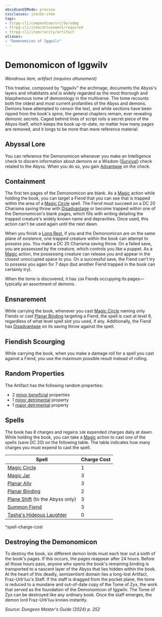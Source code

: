 ```yaml
---
obsidianUIMode: preview
cssclasses: json5e-item
tags:
- ttrpg-cli/compendium/src/5e/xdmg
- ttrpg-cli/item/attunement/required
- ttrpg-cli/item/rarity/artifact
aliases: 
- "Demonomicon of Iggwilv"
---
```

# Demonomicon of Iggwilv
*Wondrous item, artifact (requires attunement)*  



This treatise, composed by "Iggwilv" the archmage, documents the Abyss's layers and inhabitants and is widely regarded as the most thorough and blasphemous tome of demonology in the multiverse. The tome recounts both the oldest and most current profanities of the Abyss and demons. Demons have attempted to censor the text, and while sections have been ripped from the book's spine, the general chapters remain, ever revealing demonic secrets. Caged behind lines of script roils a secret piece of the Abyss itself, which keeps the book up-to-date, no matter how many pages are removed, and it longs to be more than mere reference material.

## Abyssal Lore

You can reference the Demonomicon whenever you make an Intelligence check to discern information about demons or a Wisdom ([Survival](Misc%20Files/CLI/rules/skills.md#Survival)) check related to the Abyss. When you do so, you gain [Advantage](Misc%20Files/CLI/rules/variant-rules/advantage-xphb.md) on the check.

## Containment

The first ten pages of the Demonomicon are blank. As a [Magic](Misc%20Files/CLI/rules/actions.md#Magic) action while holding the book, you can target a Fiend that you can see that is trapped within the area of a [Magic Circle](Misc%20Files/CLI/compendium/spells/magic-circle-xphb.md) spell. The Fiend must succeed on a DC 20 Charisma saving throw with [Disadvantage](Misc%20Files/CLI/rules/variant-rules/disadvantage-xphb.md) or become trapped within one of the Demonomicon's blank pages, which fills with writing detailing the trapped creature's widely known name and depravities. Once used, this action can't be used again until the next dawn.

When you finish a [Long Rest](Misc%20Files/CLI/rules/variant-rules/long-rest-xphb.md), if you and the Demonomicon are on the same plane of existence, one trapped creature within the book can attempt to possess you. You make a DC 20 Charisma saving throw. On a failed save, you are possessed by the creature, which controls you like a puppet. As a [Magic](Misc%20Files/CLI/rules/actions.md#Magic) action, the possessing creature can release you and appear in the closest unoccupied space to you. On a successful save, the Fiend can't try to possess you again for 7 days (but another Fiend trapped in the book can certainly try).

When the tome is discovered, it has `1d4` Fiends occupying its pages—typically an assortment of demons.

## Ensnarement

While carrying the book, whenever you cast [Magic Circle](Misc%20Files/CLI/compendium/spells/magic-circle-xphb.md) naming only Fiends or cast [Planar Binding](Misc%20Files/CLI/compendium/spells/planar-binding-xphb.md) targeting a Fiend, the spell is cast at level 9, regardless of what level spell slot you used, if any. Additionally, the Fiend has [Disadvantage](Misc%20Files/CLI/rules/variant-rules/disadvantage-xphb.md) on its saving throw against the spell.

## Fiendish Scourging

While carrying the book, when you make a damage roll for a spell you cast against a Fiend, you use the maximum possible result instead of rolling.

## Random Properties

The Artifact has the following random properties:

- 2 [minor beneficial](Misc%20Files/CLI/compendium/tables/artifact-properties-minor-beneficial-properties-xdmg.md) properties  
- 1 [minor detrimental](Misc%20Files/CLI/compendium/tables/artifact-properties-minor-detrimental-properties-xdmg.md) property  
- 1 [major detrimental](Misc%20Files/CLI/compendium/tables/artifact-properties-major-detrimental-properties-xdmg.md) property  

## Spells

The book has 8 charges and regains `1d8` expended charges daily at dawn. While holding the book, you can take a [Magic](Misc%20Files/CLI/rules/actions.md#Magic) action to cast one of the spells (save DC 20) on the following table. The table indicates how many charges you must expend to cast the spell.

| Spell | Charge Cost |
|-------|-------------|
| [Magic Circle](Misc%20Files/CLI/compendium/spells/magic-circle-xphb.md) | 1 |
| [Magic Jar](Misc%20Files/CLI/compendium/spells/magic-jar-xphb.md) | 3 |
| [Planar Ally](Misc%20Files/CLI/compendium/spells/planar-ally-xphb.md) | 3 |
| [Planar Binding](Misc%20Files/CLI/compendium/spells/planar-binding-xphb.md) | 2 |
| [Plane Shift](Misc%20Files/CLI/compendium/spells/plane-shift-xphb.md) (to the Abyss only) | 3 |
| [Summon Fiend](Misc%20Files/CLI/compendium/spells/summon-fiend-xphb.md) | 3 |
| [Tasha's Hideous Laughter](Misc%20Files/CLI/compendium/spells/tashas-hideous-laughter-xphb.md) | 0 |
^spell-charge-cost

## Destroying the Demonomicon

To destroy the book, six different demon lords must each tear out a sixth of the book's pages. If this occurs, the pages reappear after 24 hours. Before all those hours pass, anyone who opens the book's remaining binding is transported to a nascent layer of the Abyss that lies hidden within the book. At the heart of this deadly, semisentient domain lies a long-lost Artifact, Fraz-Urb'luu's Staff. If the staff is dragged from the pocket plane, the tome is reduced to a mundane and out-of-date copy of the Tome of Zyx, the work that served as the foundation of the Demonomicon of Iggwilv. The Tome of Zyx can be destroyed like any ordinary book. Once the staff emerges, the demon lord Fraz-Urb'luu knows instantly.

*Source: Dungeon Master's Guide (2024) p. 252*